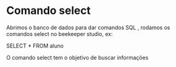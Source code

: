 # Comando select

Abrimos o banco de dados para dar comandos SQL , rodamos os comandos select no beekeeper studio, ex:

SELECT * FROM aluno

O comando select tem o objetivo de buscar informações